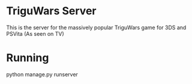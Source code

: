 # TriguWars Server
This is the server for the massively popular TriguWars game for 3DS and PSVita (As seen on TV)

# Running
python manage.py runserver
